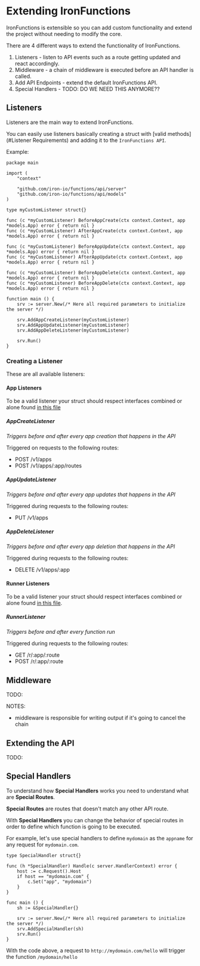 # Extending IronFunctions

IronFunctions is extensible so you can add custom functionality and extend the project without needing to modify the core.

There are 4 different ways to extend the functionality of IronFunctions. 

1. Listeners - listen to API events such as a route getting updated and react accordingly.
1. Middleware - a chain of middleware is executed before an API handler is called.
1. Add API Endpoints - extend the default IronFunctions API. 
1. Special Handlers - TODO: DO WE NEED THIS ANYMORE??

## Listeners

Listeners are the main way to extend IronFunctions. 

You can easily use listeners basically creating a struct with [valid methods](#Listener Requirements) and adding it to the `IronFunctions API`.

Example:

```
package main

import (
    "context"

    "github.com/iron-io/functions/api/server"
    "github.com/iron-io/functions/api/models"
)

type myCustomListener struct{}

func (c *myCustomListener) BeforeAppCreate(ctx context.Context, app *models.App) error { return nil }
func (c *myCustomListener) AfterAppCreate(ctx context.Context, app *models.App) error { return nil }

func (c *myCustomListener) BeforeAppUpdate(ctx context.Context, app *models.App) error { return nil }
func (c *myCustomListener) AfterAppUpdate(ctx context.Context, app *models.App) error { return nil }

func (c *myCustomListener) BeforeAppDelete(ctx context.Context, app *models.App) error { return nil }
func (c *myCustomListener) BeforeAppDelete(ctx context.Context, app *models.App) error { return nil }

function main () {
    srv := server.New(/* Here all required parameters to initialize the server */)

    srv.AddAppCreateListener(myCustomListener)
    srv.AddAppUpdateListener(myCustomListener)
    srv.AddAppDeleteListener(myCustomListener)

    srv.Run()
}
```

### Creating a Listener

These are all available listeners:

#### App Listeners

To be a valid listener your struct should respect interfaces combined or alone found [in this file](/iron-io/functions/blob/master/api/server/apps_listeners.go)

##### AppCreateListener

_Triggers before and after every app creation that happens in the API_ 

Triggered on requests to the following routes:

- POST /v1/apps
- POST /v1/apps/:app/routes

##### AppUpdateListener

_Triggers before and after every app updates that happens in the API_

Triggered during requests to the following routes:

- PUT /v1/apps

##### AppDeleteListener

_Triggers before and after every app deletion that happens in the API_

Triggered during requests to the following routes:

- DELETE /v1/apps/:app

#### Runner Listeners

To be a valid listener your struct should respect interfaces combined or alone found [in this file](/iron-io/functions/blob/master/api/server/runner_listeners.go).

##### RunnerListener

_Triggers before and after every function run_

Triggered during requests to the following routes:

- GET /r/:app/:route
- POST /r/:app/:route

## Middleware

TODO: 

NOTES:

* middleware is responsible for writing output if it's going to cancel the chain

## Extending the API

TODO: 

## Special Handlers

To understand how **Special Handlers** works you need to understand what are **Special Routes**.

**Special Routes** are routes that doesn't match any other API route. 

With **Special Handlers** you can change the behavior of special routes in order to define which function is going to be executed.

For example, let's use special handlers to define `mydomain` as the `appname` for any request for `mydomain.com`.

```
type SpecialHandler struct{}

func (h *SpecialHandler) Handle(c server.HandlerContext) error {
    host := c.Request().Host
    if host == "mydomain.com" {
        c.Set("app", "mydomain")
    }
}

func main () {
    sh := &SpecialHandler{}

    srv := server.New(/* Here all required parameters to initialize the server */)
    srv.AddSpecialHandler(sh)
    srv.Run()
}
``` 

With the code above, a request to `http://mydomain.com/hello` will trigger the function `/mydomain/hello`